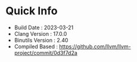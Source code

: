 # Quick Info
* Build Date : 2023-03-21
* Clang Version : 17.0.0
* Binutils Version : 2.40
* Compiled Based : https://github.com/llvm/llvm-project/commit/0d3f7d2a
